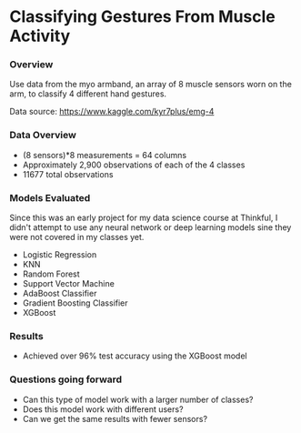 # Classifying Gestures From Muscle Activity
### Overview
Use data from the myo armband, an array of 8 muscle sensors worn on the arm, to classify 4 different hand gestures.

Data source: https://www.kaggle.com/kyr7plus/emg-4

### Data Overview

- (8 sensors)*8 measurements = 64 columns
- Approximately 2,900 observations of each of the 4 classes
- 11677 total observations


### Models Evaluated
Since this was an early project for my data science course at Thinkful, I didn't attempt to use any neural network or deep learning models sine they were not covered in my classes yet.

- Logistic Regression
- KNN
- Random Forest
- Support Vector Machine
- AdaBoost Classifier
- Gradient Boosting Classifier
- XGBoost

### Results
- Achieved over 96% test accuracy using the XGBoost model

### Questions going forward

- Can this type of model work with a larger number of classes?
- Does this model work with different users?
- Can we get the same results with fewer sensors?

